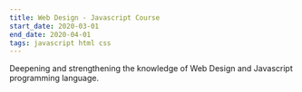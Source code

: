 ```yaml
---
title: Web Design - Javascript Course
start_date: 2020-03-01
end_date: 2020-04-01
tags: javascript html css
---
```

Deepening and strengthening the knowledge of Web Design and Javascript programming language.